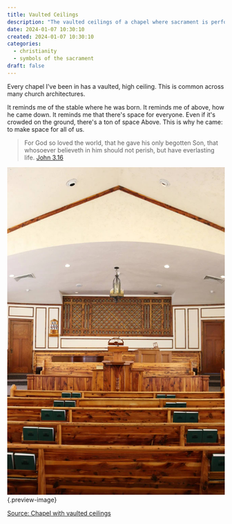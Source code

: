 ```yaml
---
title: Vaulted Ceilings
description: "The vaulted ceilings of a chapel where sacrament is performed reminds me of the purpose of the sacrament: to help us return to Him."
date: 2024-01-07 10:30:10
created: 2024-01-07 10:30:10
categories:
  - christianity
  - symbols of the sacrament
draft: false
---
```

Every chapel I've been in has a vaulted, high ceiling. This is common across many church architectures. 

It reminds me of the stable where he was born. It reminds me of above, how he came down. It reminds me that there's space for everyone. Even if it's crowded on the ground, there's a ton of space Above. This is why he came: to make space for all of us. 

> For God so loved the world, that he gave his only begotten Son, that whosoever believeth in him should not perish, but have everlasting life.
> [John 3.16](../scriptures/john-3.16) 


![A simple chapel with vaulted ceilings](../img/photo-lds-chapel.jpeg){.preview-image}

[Source: Chapel with vaulted ceilings](https://www.churchofjesuschrist.org/media/image/cedar-city-tabernacle-interior-2e43275?lang=eng)